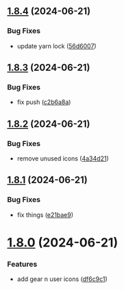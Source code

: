 ## [1.8.4](https://github.com/hattaalfaritzy/hzy-ui/compare/v1.8.3...v1.8.4) (2024-06-21)


### Bug Fixes

* update yarn lock ([56d6007](https://github.com/hattaalfaritzy/hzy-ui/commit/56d6007cd8507aba61f1c34f91f4ee21e203588d))



## [1.8.3](https://github.com/hattaalfaritzy/hzy-ui/compare/v1.8.2...v1.8.3) (2024-06-21)


### Bug Fixes

* fix push ([c2b6a8a](https://github.com/hattaalfaritzy/hzy-ui/commit/c2b6a8a90ead98dbf8f1fe3bc31e57c06d6e60e3))



## [1.8.2](https://github.com/hattaalfaritzy/hzy-ui/compare/v1.8.1...v1.8.2) (2024-06-21)


### Bug Fixes

* remove unused icons ([4a34d21](https://github.com/hattaalfaritzy/hzy-ui/commit/4a34d21428b89027d5ad6374152aad4fdbca7703))



## [1.8.1](https://github.com/hattaalfaritzy/hzy-ui/compare/v1.8.0...v1.8.1) (2024-06-21)


### Bug Fixes

* fix things ([e21bae9](https://github.com/hattaalfaritzy/hzy-ui/commit/e21bae9147204254c5daa6b21d708a30736bb1f5))



# [1.8.0](https://github.com/hattaalfaritzy/hzy-ui/compare/v1.7.9...v1.8.0) (2024-06-21)


### Features

* add gear n user icons ([df6c9c1](https://github.com/hattaalfaritzy/hzy-ui/commit/df6c9c1979dc3e298a1ecfdc5befcf0bcd4f5037))



